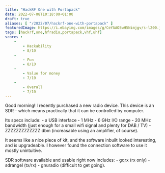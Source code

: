 ```yaml
---
title: "HackRF One with Portapack"
date: 2022-07-08T10:18:00+01:00
draft: true
aliases: [ "/2022/07/hackrf-one-with-portapack" ]
featuredImage: https://i.ebayimg.com/images/g/CeYAAOSwH5Nimjgv/s-l200.jpg
tags: [hackrf,one,hfradio,portapack,vhf,uhf]
scores :
    -
        - Hackability
        - 8/10
    -
        - Fun
        - 8/10
    -
        - Value for money
        - 7/10
    -
        - Overall
        - 7/10
---
```


Good morning! I recently purchased a new radio device. This device is an SDR - which means practically that it can be controlled by computer.

Its specs include:
    - a USB interface
    - 1 MHz - 6 GHz I/O range
    - 20 MHz bandwidth (just enough for a small wifi signal and plenty for DAB / TV)
    - ZZZZZZZZZZZZZ dbm (increasable using an amplifier, of course).

It seems like a nice piece of kit, and the software inbuilt looked interesting, and is upgradeable.
I however found the connection software to use it mostly unintuitive.

SDR software available and usable right now includes:
    - gqrx (rx only)
    - sdrangel (tx/rx)
    - gnuradio (difficult to get going).


